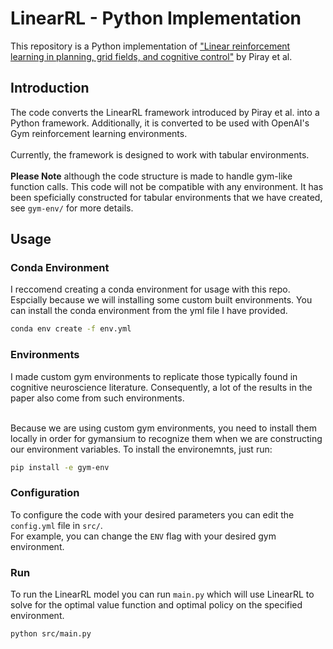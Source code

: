 # LinearRL - Python Implementation
This repository is a Python implementation of ["Linear reinforcement learning in planning, grid fields, and cognitive control"](https://www.nature.com/articles/s41467-021-25123-3) by Piray et al.

## Introduction
The code converts the LinearRL framework introduced by Piray et al. into a Python framework. Additionally, it is converted to be used with OpenAI's Gym reinforcement learning environments. <br> <br>
Currently, the framework is designed to work with tabular environments. <br> <br>
**Please Note** although the code structure is made to handle gym-like function calls. This code will not be compatible with any environment. It has been speficially constructed for tabular environments that we have created, see `gym-env/` for more details.

## Usage
### Conda Environment
I reccomend creating a conda environment for usage with this repo. Espcially because we will installing some custom built environments. You can install the conda environment from the yml file I have provided.
```bash
conda env create -f env.yml
```

### Environments
I made custom gym environments to replicate those typically found in cognitive neuroscience literature. Consequently, a lot of the results in the paper also come from such environments. <br> <br>

Because we are using custom gym environments, you need to install them locally in order for gymansium to recognize them when we are constructing our environment variables. To install the environemnts, just run:
```bash
pip install -e gym-env
```

### Configuration
To configure the code with your desired parameters you can edit the `config.yml` file in `src/`. <br>
For example, you can change the `ENV` flag with your desired gym environment.

### Run
To run the LinearRL model you can run `main.py` which will use LinearRL to solve for the optimal value function and optimal policy on the specified environment.
```bash
python src/main.py
```